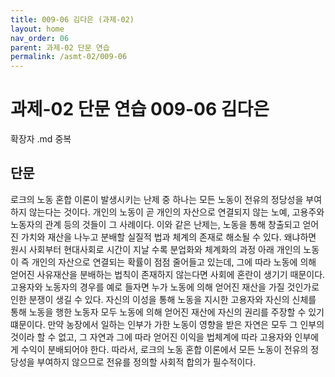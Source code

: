```yaml
---
title: 009-06 김다은 (과제-02)
layout: home
nav_order: 06
parent: 과제-02 단문 연습
permalink: /asmt-02/009-06
---
```


# 과제-02 단문 연습 009-06 김다은 

확장자 .md 중복

## 단문
로크의 노동 혼합 이론이 발생시키는 난제 중 하나는 모든 노동이 전유의 정당성을 부여하지 않는다는 것이다. 개인의 노동이 곧 개인의 자산으로 연결되지 않는 노예, 고용주와 노동자의 관계 등의 것들이 그 사례이다. 이와 같은 난제는, 노동을 통해 창출되고 얻어진 가치와 재산을 나누고 분배할 실질적 법과 체계의 존재로 해소될 수 있다. 왜냐하면 원시 사회부터 현대사회로 시간이 지날 수록 분업화와 체계화의 과정 아래 개인의 노동이 즉 개인의 자산으로 연결되는 확률이 점점 줄어들고 있는데, 그에 따라 노동에 의해 얻어진 사유재산을 분배하는 법칙이 존재하지 않는다면 사회에 혼란이 생기기 때문이다. 고용자와 노동자의 경우를 예로 들자면 누가 노동에 의해 얻어진 재산을 가질 것인가로 인한 분쟁이 생길 수 있다. 자신의 이성을 통해 노동을 지시한 고용자와 자신의 신체를 통해 노동을 행한 노동자 모두 노동에 의해 얻어진 재산에 자신의 권리를 주장할 수 있기 떄문이다. 만약 농장에서 일하는 인부가 가한 노동이 영향을 받은 자연은 모두 그 인부의 것이라 할 수 없고, 그 자연과 그에 따라 얻어진 이익을 법체계에 따라 고용자와 인부에게 수익이 분배되어야 한다. 따라서, 로크의 노동 혼합 이론에서 모든 노동이 전유의 정당성을 부여하지 않으므로 전유를 정의할 사회적 합의가 필수적이다. 